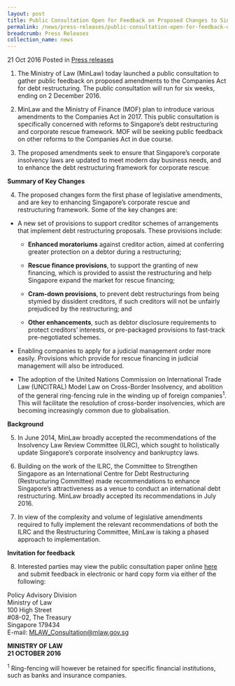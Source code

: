 ```yaml
---
layout: post
title: Public Consultation Open for Feedback on Proposed Changes to Singapore’s Debt Restructuring Framework
permalink: /news/press-releases/public-consultation-open-for-feedback-on-proposed-changes-to-sin
breadcrumb: Press Releases
collection_name: news
---
```


21 Oct 2016 Posted in [Press releases](/news/press-releases)

1. The Ministry of Law (MinLaw) today launched a public consultation to gather public feedback on proposed amendments to the Companies Act for debt restructuring. The public consultation will run for six weeks, ending on 2 December 2016.


2. MinLaw and the Ministry of Finance (MOF) plan to introduce various amendments to the Companies Act in 2017. This public consultation is specifically concerned with reforms to Singapore’s debt restructuring and corporate rescue framework. MOF will be seeking public feedback on other reforms to the Companies Act in due course.


3. The proposed amendments seek to ensure that Singapore’s corporate insolvency laws are updated to meet modern day business needs, and to enhance the debt restructuring framework for corporate rescue.

 

**Summary of Key Changes**

4. The proposed changes form the first phase of legislative amendments, and are key to enhancing Singapore’s corporate rescue and restructuring framework. Some of the key changes are:

* A new set of provisions to support creditor schemes of arrangements that implement debt restructuring proposals. These provisions include:

   *  **Enhanced moratoriums** against creditor action, aimed at conferring greater protection on a debtor during a restructuring;
   
   * **Rescue finance provisions**, to support the granting of new financing, which is provided to assist the restructuring and help Singapore expand the market for rescue financing;
   
   * **Cram-down provisions**, to prevent debt restructurings from being stymied by dissident creditors, if such creditors will not be unfairly prejudiced by the restructuring; and
   
   * **Other enhancements**, such as debtor disclosure requirements to protect creditors’ interests, or pre-packaged provisions to fast-track pre-negotiated schemes.
   
* Enabling companies to apply for a judicial management order more easily. Provisions which provide for rescue financing in judicial management will also be introduced.

* The adoption of the United Nations Commission on International Trade Law (UNCITRAL) Model Law on Cross-Border Insolvency, and abolition of the general ring-fencing rule in the winding up of foreign companies<sup>1</sup>. This will facilitate the resolution of cross-border insolvencies, which are becoming increasingly common due to globalisation.


**Background**


5. In June 2014, MinLaw broadly accepted the recommendations of the Insolvency Law Review Committee (ILRC), which sought to holistically update Singapore’s corporate insolvency and bankruptcy laws.

 

6. Building on the work of the ILRC, the Committee to Strengthen Singapore as an International Centre for Debt Restructuring (Restructuring Committee) made recommendations to enhance Singapore’s attractiveness as a venue to conduct an international debt restructuring. MinLaw broadly accepted its recommendations in July 2016.

 

7. In view of the complexity and volume of legislative amendments required to fully implement the relevant recommendations of both the ILRC and the Restructuring Committee, MinLaw is taking a phased approach to implementation.


**Invitation for feedback**

8. Interested parties may view the public consultation paper online [here]() and submit feedback in electronic or hard copy form via either of the following:



Policy Advisory Division  
Ministry of Law  
100 High Street  
#08-02, The Treasury  
Singapore 179434  
E-mail: <MLAW_Consultation@mlaw.gov.sg>


**MINISTRY OF LAW**  
**21 OCTOBER 2016**



<sup>1</sup> Ring-fencing will however be retained for specific financial institutions, such as banks and insurance companies.




